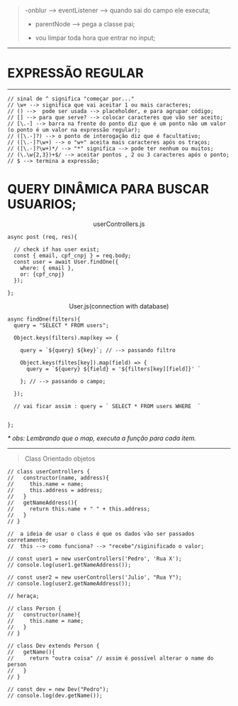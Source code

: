 
<blockquote> 
  -onblur --> eventListener --> quando sai do campo ele executa;

  - parentNode --> pega a classe pai;

  - vou limpar toda hora que entrar no input;
</blockquote>

---

# EXPRESSÃO REGULAR

---

```
// sinal de ^ significa "começar por..."
// \w+ --> significa que vai aceitar 1 ou mais caracteres;
// () -->  pode ser usada --> placeholder, e para agrupar código;
// [] --> para que serve? --> colocar caracteres que vão ser aceito;
// [\.-] --> barra na frente do ponto diz que é um ponto não um valor (o ponto é um valor na expressão regular);
// ([\.-]?) --> o ponto de interogação diz que é facultativo;
// ([\.-]?\w+) --> o "w+" aceita mais caracteres após os traços;
// ([\.-]?\w+)*/ --> "*" significa --> pode ter nenhum ou muitos;
// (\.\w{2,3})+$/ --> aceitar pontos , 2 ou 3 caracteres após o ponto;
// $ --> termina a expressão;
```
# QUERY DINÂMICA PARA BUSCAR USUARIOS;

<p align="center">userControllers.js</p>

```
async post (req, res){
  
  // check if has user exist;
  const { email, cpf_cnpj } = req.body;
  const user = await User.findOne({
    where: { email },
    or: {cpf_cnpj}
  });

};
```

<p align="center">User.js(connection with database)</p>

```
async findOne(filters){
  query = "SELECT * FROM users";

  Object.keys(filters).map(key => {

    query = `${query} ${key}`; // --> passando filtro

    Object.keys(filtes[key]).map(field) => {
      query = `${query} ${field} = '${filters[key][field]}' `

    }; // --> passando o campo;

  });

  // vai ficar assim : query = ` SELECT * FROM users WHERE  `


};

```
<i>* obs: Lembrando que o map, executa a função para cada item. </i>

---

<blockquote>Class Orientado objetos</blockquote>

```
// class userControllers {
//   constructor(name, address){
//     this.name = name;
//     this.address = address;
//   }
//   getNameAddress(){
//     return this.name + " " + this.address;
//   }
// }

//  a ideia de usar o class é que os dados vão ser passados corretamente;
//  this --> como funciona? --> "recebe"/siginificado o valor;

// const user1 = new userControllers('Pedro', 'Rua X');
// console.log(user1.getNameAddress());

// const user2 = new userControllers('Julio', "Rua Y");
// console.log(user2.getNameAddress());

// heraça;

// class Person {
//   constructor(name){
//     this.name = name;
//   }
// }

// class Dev extends Person {
//   getName(){
//     return "outra coisa" // assim é possível alterar o name do person
//   }
// }

// const dev = new Dev("Pedro");
// console.log(dev.getName());

```